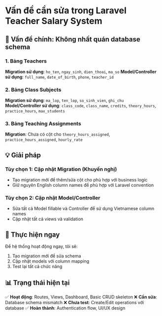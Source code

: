 # Vấn đề cần sửa trong Laravel Teacher Salary System

## 🚨 Vấn đề chính: Không nhất quán database schema

### 1. Bảng Teachers
**Migration sử dụng**: `ho_ten`, `ngay_sinh`, `dien_thoai`, `ma_so`
**Model/Controller sử dụng**: `full_name`, `date_of_birth`, `phone`, `teacher_id`

### 2. Bảng Class Subjects  
**Migration sử dụng**: `ma_lop`, `ten_lop`, `so_sinh_vien`, `ghi_chu`
**Model/Controller sử dụng**: `class_code`, `class_name`, `credits`, `theory_hours`, `practice_hours`, `max_students`

### 3. Bảng Teaching Assignments
**Migration**: Chưa có cột cho `theory_hours_assigned`, `practice_hours_assigned`, `hourly_rate`

## 💡 Giải pháp

### Tùy chọn 1: Cập nhật Migration (Khuyến nghị)
- Tạo migration mới để thêm/sửa cột cho phù hợp với business logic
- Giữ nguyên English column names để phù hợp với Laravel convention

### Tùy chọn 2: Cập nhật Model/Controller
- Sửa tất cả Model fillable và Controller để sử dụng Vietnamese column names
- Cập nhật tất cả views và validation

## 🔧 Thực hiện ngay

Để hệ thống hoạt động ngay, tôi sẽ:
1. Tạo migration mới để sửa schema
2. Cập nhật models với column mapping
3. Test lại tất cả chức năng

## 📊 Trạng thái hiện tại

✅ **Hoạt động**: Routes, Views, Dashboard, Basic CRUD skeleton
❌ **Cần sửa**: Database schema mismatch
❌ **Chưa test**: Create/Edit operations với database
✅ **Hoàn thành**: Authentication flow, UI/UX design

